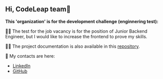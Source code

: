 ## Hi, CodeLeap team👋

**This 'organization' is for the development challenge (enginnering test):**

🙋‍♀️ The test for the job vacancy is for the position of Junior Backend Engineer, but I would like to increase the frontend to prove my skills.

👩‍💻 The project documentation is also available in this [repository](https://github.com/codeleap-challenge/codeleap.docs).

🧙 My contacts are here:
  - [LinkedIn](https://www.linkedin.com/in/lucasdavidvieira/)
  - [GitHub](https://github.com/lucasxaviervieira)
